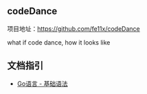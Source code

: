 ## codeDance

项目地址：https://github.com/fe11x/codeDance

what if code dance, how it looks like

## 文档指引

- [Go语言 - 基础语法](https://github.com/fe11x/codeDance/blob/master/00-Go)